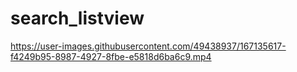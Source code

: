 # search_listview

https://user-images.githubusercontent.com/49438937/167135617-f4249b95-8987-4927-8fbe-e5818d6ba6c9.mp4

